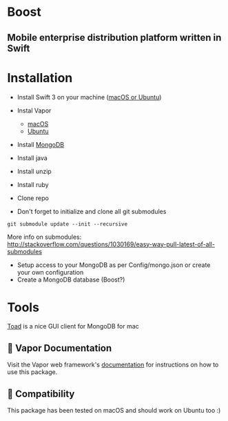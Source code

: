 # Boost
## Mobile enterprise distribution platform written in Swift


# Installation

* Install Swift 3 on your machine ([macOS or Ubuntu](https://swift.org/download/#releases))
* Instal Vapor
    * [macOS](https://vapor.github.io/documentation/getting-started/install-swift-3-macos.html)
	 * [Ubuntu](https://vapor.github.io/documentation/getting-started/install-swift-3-ubuntu.html)
* Install [MongoDB](https://www.mongodb.com/download-center#community)
* Install java
* Install unzip
* Install ruby

* Clone repo
* Don't forget to initialize and clone all git submodules
```
git submodule update --init --recursive
```
More info on submodules: http://stackoverflow.com/questions/1030169/easy-way-pull-latest-of-all-submodules

* Setup access to your MongoDB as per Config/mongo.json or create your own configuration
* Create a MongoDB database (Boost?)


# Tools
[Toad](https://itunes.apple.com/gb/app/toad/id747961939?mt=12) is a nice GUI client for MongoDB for mac

## 📖 Vapor Documentation

Visit the Vapor web framework's [documentation](http://docs.vapor.codes) for instructions on how to use this package.

## 🔧 Compatibility

This package has been tested on macOS and should work on Ubuntu too :)
